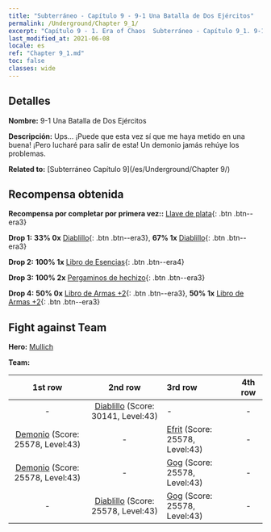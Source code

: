 ```yaml
---
title: "Subterráneo - Capítulo 9 - 9-1 Una Batalla de Dos Ejércitos"
permalink: /Underground/Chapter 9_1/
excerpt: "Capítulo 9 - 1. Era of Chaos  Subterráneo - Capítulo 9_1. 9-1 Una Batalla de Dos Ejércitos"
last_modified_at: 2021-06-08
locale: es
ref: "Chapter 9_1.md"
toc: false
classes: wide
---
```


## Detalles

 **Nombre:** 9-1 Una Batalla de Dos Ejércitos

 **Descripción:** Ups... ¡Puede que esta vez sí que me haya metido en una buena! ¡Pero lucharé para salir de esta! Un demonio jamás rehúye los problemas.

 **Related to:** [Subterráneo Capítulo 9](/es/Underground/Chapter 9/)

## Recompensa obtenida

 **Recompensa por completar por primera vez::** [Llave de plata](/ItemsES/con_693/){: .btn .btn--era3}

 **Drop 1:** **33% 0x** [Diablillo](/ItemsES/unt_226/){: .btn .btn--era3}, **67% 1x** [Diablillo](/ItemsES/unt_226/){: .btn .btn--era3}

 **Drop 2:** **100% 1x** [Libro de Esencias](/ItemsES/mat_39/){: .btn .btn--era4}

 **Drop 3:** **100% 2x** [Pergaminos de hechizo](/ItemsES/con_694/){: .btn .btn--era3}

 **Drop 4:** **50% 0x** [Libro de Armas +2](/ItemsES/mat_32/){: .btn .btn--era3}, **50% 1x** [Libro de Armas +2](/ItemsES/mat_32/){: .btn .btn--era3}


## Fight against Team
 **Hero:** [Mullich](/es/heroes/Mullich/)

 **Team:**


  | 1st row | 2nd row | 3rd row | 4th row |
  |:----:|:----:|:----|:----:|
  | - | [Diablillo](/es/units/Imp/) (Score: 30141, Level:43)  | - | - |
  | [Demonio](/es/units/Demon/) (Score: 25578, Level:43)  | - | [Efrit](/es/units/Efreeti/) (Score: 25578, Level:43)  | - |
  | [Demonio](/es/units/Demon/) (Score: 25578, Level:43)  | - | [Gog](/es/units/Gog/) (Score: 25578, Level:43)  | - |
  | - | [Diablillo](/es/units/Imp/) (Score: 25578, Level:43)  | [Gog](/es/units/Gog/) (Score: 25578, Level:43)  | - |


